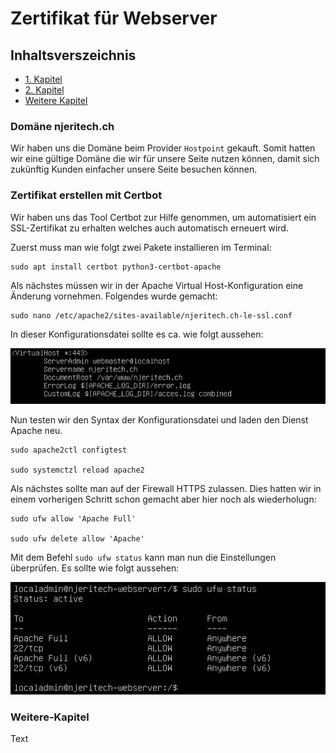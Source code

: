 # Zertifikat für Webserver

## Inhaltsverszeichnis
- [1. Kapitel](#1-kapitel)
- [2. Kapitel](#2-kapitel)
- [Weitere Kapitel](#weitere-kapitel)

### Domäne njeritech.ch

Wir haben uns die Domäne beim Provider ``Hostpoint`` gekauft. Somit hatten wir eine gültige Domäne die wir für unsere Seite nutzen können, damit sich zukünftig Kunden einfacher unsere Seite besuchen können. 


### Zertifikat erstellen mit Certbot

Wir haben uns das Tool Certbot zur Hilfe genommen, um automatisiert ein SSL-Zertifikat zu erhalten welches auch automatisch erneuert wird. 

Zuerst muss man wie folgt zwei Pakete installieren im Terminal:

```
sudo apt install certbot python3-certbot-apache
```

Als nächstes müssen wir in der Apache Virtual Host-Konfiguration eine Änderung vornehmen. Folgendes wurde gemacht:

```
sudo nano /etc/apache2/sites-available/njeritech.ch-le-ssl.conf
```
In dieser Konfigurationsdatei sollte es ca. wie folgt aussehen:

![Konfig-Datei](images/Konfig.PNG)

Nun testen wir den Syntax der Konfigurationsdatei und laden den Dienst Apache neu. 

```
sudo apache2ctl configtest

sudo systemctzl reload apache2
```

Als nächstes sollte man auf der Firewall HTTPS zulassen. Dies hatten wir in einem vorherigen Schritt schon gemacht aber hier noch als wiederholugn:

```
sudo ufw allow 'Apache Full'

sudo ufw delete allow 'Apache'
```

Mit dem Befehl ```sudo ufw status``` kann man nun die Einstellungen überprüfen. Es sollte wie folgt aussehen:

![UFW-HTTPS](images/UFW-HTTPS.PNG)

### Weitere-Kapitel 
Text